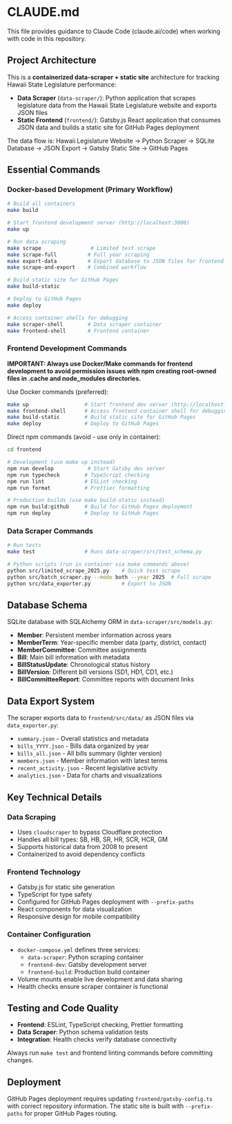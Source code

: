 # CLAUDE.md

This file provides guidance to Claude Code (claude.ai/code) when working with code in this repository.

## Project Architecture

This is a **containerized data-scraper + static site** architecture for tracking Hawaii State Legislature performance:

- **Data Scraper** (`data-scraper/`): Python application that scrapes legislature data from the Hawaii State Legislature website and exports JSON files
- **Static Frontend** (`frontend/`): Gatsby.js React application that consumes JSON data and builds a static site for GitHub Pages deployment

The data flow is: Hawaii Legislature Website → Python Scraper → SQLite Database → JSON Export → Gatsby Static Site → GitHub Pages

## Essential Commands

### Docker-based Development (Primary Workflow)

```bash
# Build all containers
make build

# Start frontend development server (http://localhost:3000)
make up

# Run data scraping
make scrape                # Limited test scrape
make scrape-full          # Full year scraping
make export-data          # Export database to JSON files for frontend
make scrape-and-export    # Combined workflow

# Build static site for GitHub Pages
make build-static

# Deploy to GitHub Pages
make deploy

# Access container shells for debugging
make scraper-shell        # Data scraper container
make frontend-shell       # Frontend container
```

### Frontend Development Commands

**IMPORTANT: Always use Docker/Make commands for frontend development to avoid permission issues with npm creating root-owned files in .cache and node_modules directories.**

Use Docker commands (preferred):
```bash
make up                  # Start frontend dev server (http://localhost:3000)
make frontend-shell      # Access frontend container shell for debugging
make build-static        # Build static site for GitHub Pages
make deploy              # Deploy to GitHub Pages
```

Direct npm commands (avoid - use only in container):
```bash
cd frontend

# Development (use make up instead)
npm run develop           # Start Gatsby dev server
npm run typecheck        # TypeScript checking
npm run lint             # ESLint checking
npm run format           # Prettier formatting

# Production builds (use make build-static instead)
npm run build:github     # Build for GitHub Pages deployment
npm run deploy           # Deploy to GitHub Pages
```

### Data Scraper Commands

```bash
# Run tests
make test                # Runs data-scraper/src/test_schema.py

# Python scripts (run in container via make commands above)
python src/limited_scrape_2025.py    # Quick test scrape
python src/batch_scraper.py --mode both --year 2025  # Full scrape
python src/data_exporter.py          # Export to JSON
```

## Database Schema

SQLite database with SQLAlchemy ORM in `data-scraper/src/models.py`:

- **Member**: Persistent member information across years
- **MemberTerm**: Year-specific member data (party, district, contact)
- **MemberCommittee**: Committee assignments
- **Bill**: Main bill information with metadata
- **BillStatusUpdate**: Chronological status history
- **BillVersion**: Different bill versions (SD1, HD1, CD1, etc.)
- **BillCommitteeReport**: Committee reports with document links

## Data Export System

The scraper exports data to `frontend/src/data/` as JSON files via `data_exporter.py`:

- `summary.json` - Overall statistics and metadata
- `bills_YYYY.json` - Bills data organized by year
- `bills_all.json` - All bills summary (lighter version)
- `members.json` - Member information with latest terms
- `recent_activity.json` - Recent legislative activity
- `analytics.json` - Data for charts and visualizations

## Key Technical Details

### Data Scraping
- Uses `cloudscraper` to bypass Cloudflare protection
- Handles all bill types: SB, HB, SR, HR, SCR, HCR, GM
- Supports historical data from 2008 to present
- Containerized to avoid dependency conflicts

### Frontend Technology
- Gatsby.js for static site generation
- TypeScript for type safety
- Configured for GitHub Pages deployment with `--prefix-paths`
- React components for data visualization
- Responsive design for mobile compatibility

### Container Configuration
- `docker-compose.yml` defines three services:
  - `data-scraper`: Python scraping container
  - `frontend-dev`: Gatsby development server
  - `frontend-build`: Production build container
- Volume mounts enable live development and data sharing
- Health checks ensure scraper container is functional

## Testing and Code Quality

- **Frontend**: ESLint, TypeScript checking, Prettier formatting
- **Data Scraper**: Python schema validation tests
- **Integration**: Health checks verify database connectivity

Always run `make test` and frontend linting commands before committing changes.

## Deployment

GitHub Pages deployment requires updating `frontend/gatsby-config.ts` with correct repository information. The static site is built with `--prefix-paths` for proper GitHub Pages routing.